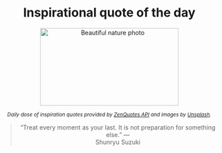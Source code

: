 
<div align="center">

# Inspirational quote of the day

<img src="./data/photo.jpeg" alt="Beautiful nature photo" width="320" height="180">

<sub><i>Daily dose of inspiration quotes provided by [ZenQuotes API](https://zenquotes.io/) and images by [Unsplash](https://unsplash.com/).</i></sub>


<blockquote>&ldquo;Treat every moment as your last. It is not preparation for something else.&rdquo; &mdash; <footer>Shunryu Suzuki</footer></blockquote>

</div>
